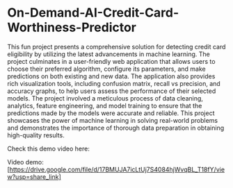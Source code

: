 # On-Demand-AI-Credit-Card-Worthiness-Predictor

This fun project presents a comprehensive solution for detecting credit card eligibility by utilizing the latest advancements in machine learning. The project culminates in a user-friendly web application that allows users to choose their preferred algorithm, configure its parameters, and make predictions on both existing and new data. The application also provides rich visualization tools, including confusion matrix, recall vs precision, and accuracy graphs, to help users assess the performance of their selected models. The project involved a meticulous process of data cleaning, analytics, feature engineering, and model training to ensure that the predictions made by the models were accurate and reliable. This project showcases the power of machine learning in solving real-world problems and demonstrates the importance of thorough data preparation in obtaining high-quality results.


Check this demo video here:

Video demo: [https://drive.google.com/file/d/17BMUJA7icLtUj7S4084hjWvqBL_T18fY/view?usp=share_link]
